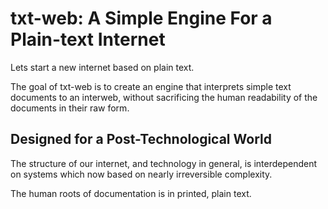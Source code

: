 # txt-web: A Simple Engine For a Plain-text Internet

Lets start a new internet based on plain text.

The goal of txt-web is to create an engine that interprets simple text documents to an interweb, without sacrificing the human readability of the documents in their raw form.

## Designed for a Post-Technological World

The structure of our internet, and technology in general, is interdependent on systems which now based on nearly irreversible complexity.

The human roots of documentation is in printed, plain text.
